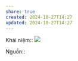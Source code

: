 ```yaml
---
share: true
created: 2024-10-27T14:27
updated: 2024-10-27T14:27
---
```

Khái niệm:: 
![](https://i.imgur.com/0vAqSkQ.jpeg)

Nguồn:: 